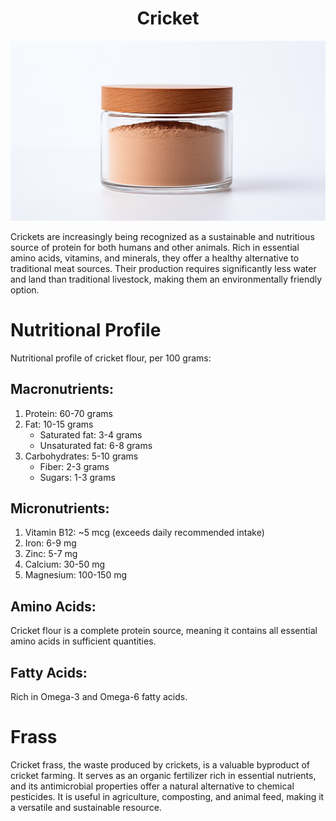 <h1 align="center"> Cricket </h1>

<p align="center" width="100%"><img src="../images/cricket.png" /></p>

Crickets are increasingly being recognized as a sustainable and nutritious source of protein for both humans and other animals. Rich in essential amino acids, vitamins, and minerals, they offer a healthy alternative to traditional meat sources. Their production requires significantly less water and land than traditional livestock, making them an environmentally friendly option.


# Nutritional Profile

Nutritional profile of cricket flour, per 100 grams:

## Macronutrients:

1. Protein: 60-70 grams
1. Fat: 10-15 grams
    - Saturated fat: 3-4 grams
    - Unsaturated fat: 6-8 grams
1. Carbohydrates: 5-10 grams
    - Fiber: 2-3 grams
    - Sugars: 1-3 grams

## Micronutrients:

1. Vitamin B12: ~5 mcg (exceeds daily recommended intake)
1. Iron: 6-9 mg
1. Zinc: 5-7 mg
1. Calcium: 30-50 mg
1. Magnesium: 100-150 mg

## Amino Acids:

Cricket flour is a complete protein source, meaning it contains all essential amino acids in sufficient quantities.

## Fatty Acids:

Rich in Omega-3 and Omega-6 fatty acids.

# Frass

Cricket frass, the waste produced by crickets, is a valuable byproduct of cricket farming. It serves as an organic fertilizer rich in essential nutrients, and its antimicrobial properties offer a natural alternative to chemical pesticides. It is useful in agriculture, composting, and animal feed, making it a versatile and sustainable resource.